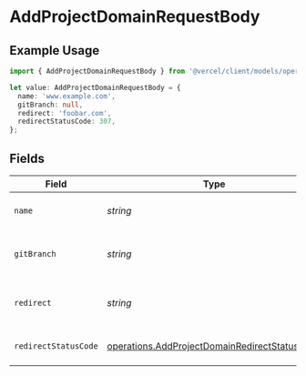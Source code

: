 # AddProjectDomainRequestBody

## Example Usage

```typescript
import { AddProjectDomainRequestBody } from '@vercel/client/models/operations';

let value: AddProjectDomainRequestBody = {
  name: 'www.example.com',
  gitBranch: null,
  redirect: 'foobar.com',
  redirectStatusCode: 307,
};
```

## Fields

| Field                | Type                                                                                                           | Required           | Description                            | Example         |
| -------------------- | -------------------------------------------------------------------------------------------------------------- | ------------------ | -------------------------------------- | --------------- |
| `name`               | _string_                                                                                                       | :heavy_check_mark: | The project domain name                | www.example.com |
| `gitBranch`          | _string_                                                                                                       | :heavy_minus_sign: | Git branch to link the project domain  | <nil>           |
| `redirect`           | _string_                                                                                                       | :heavy_minus_sign: | Target destination domain for redirect | foobar.com      |
| `redirectStatusCode` | [operations.AddProjectDomainRedirectStatusCode](../../models/operations/addprojectdomainredirectstatuscode.md) | :heavy_minus_sign: | Status code for domain redirect        | 307             |
